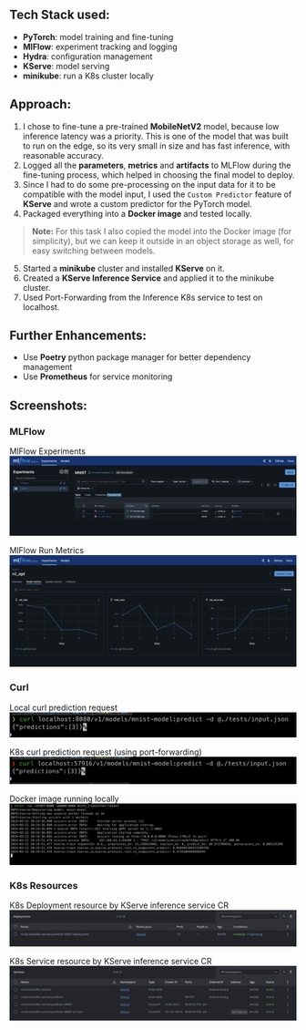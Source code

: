 ## Tech Stack used:
* **PyTorch**: model training and fine-tuning
* **MlFlow**: experiment tracking and logging
* **Hydra**: configuration management
* **KServe**: model serving
* **minikube**: run a K8s cluster locally

## Approach:
1. I chose to fine-tune a pre-trained **MobileNetV2** model, because low inference latency was a priority. This is one of the model that was built to run on the edge, so its very small in size and has fast inference, with reasonable accuracy.
2. Logged all the **parameters**, **metrics** and **artifacts** to MLFlow during the fine-tuning process, which helped in choosing the final model to deploy.
3. Since I had to do some pre-processing on the input data for it to be compatible with the model input, I used the `Custom Predictor` feature of **KServe** and wrote a custom predictor for the PyTorch model.
4. Packaged everything into a **Docker image** and tested locally.
> **Note:** For this task I also copied the model into the Docker image (for simplicity), but we can keep it outside in an object storage as well, for easy switching between models.
5. Started a **minikube** cluster and installed **KServe** on it.
6. Created a **KServe Inference Service** and applied it to the minikube cluster.
7. Used Port-Forwarding from the Inference K8s service to test on localhost.

## Further Enhancements:
* Use **Poetry** python package manager for better dependency management
* Use **Prometheus** for service monitoring

## Screenshots:

### MLFlow

MlFlow Experiments
![MlFlow Experiments](docs/mlflow1.png)

MlFlow Run Metrics
![MlFlow Metrics](docs/mlflow2.png)

### Curl

Local curl prediction request
![Curl Local](docs/curl_local.png)

K8s curl prediction request (using port-forwarding)
![Curl K8s](docs/curl_k8s.png)

Docker image running locally
![Docker Run](docs/docker_run.png)

### K8s Resources

K8s Deployment resource by KServe inference service CR
![K8s Deployment](docs/k8s_deployment.png)

K8s Service resource by KServe inference service CR
![K8s Service](docs/k8s_service.png)

